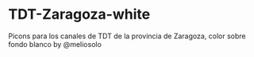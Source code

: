 # TDT-Zaragoza-white
Picons para los canales de TDT de la provincia de Zaragoza, color sobre fondo blanco by @meliosolo
